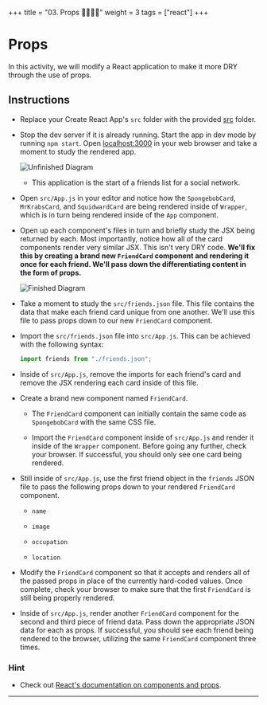 +++
title = "03. Props 👩‍🎓👨‍🎓"
weight = 3
tags = ["react"] 
+++


# Props

In this activity, we will modify a React application to make it more DRY through the use of props.

## Instructions

* Replace your Create React App's `src` folder with the provided [src](starter/src) folder.

* Stop the dev server if it is already running. Start the app in dev mode by running `npm start`. Open [localhost:3000](http://localhost:3000) in your web browser and take a moment to study the rendered app.

  ![Unfinished Diagram](images/01-Unfinished-Diagram.png)

  * This application is the start of a friends list for a social network.

* Open `src/App.js` in your editor and notice how the `SpongebobCard`, `MrKrabsCard`, and `SquidwardCard` are being rendered inside of `Wrapper`, which is in turn being rendered inside of the `App` component.

* Open up each component's files in turn and briefly study the JSX being returned by each. Most importantly, notice how all of the card components render very similar JSX. This isn't very DRY code. **We'll fix this by creating a brand new `FriendCard` component and rendering it once for each friend. We'll pass down the differentiating content in the form of props.** 

  ![Finished Diagram](images/02-Finished-Diagram.png)

* Take a moment to study the `src/friends.json` file. This file contains the data that make each friend card unique from one another. We'll use this file to pass props down to our new `FriendCard` component.

* Import the `src/friends.json` file into `src/App.js`. This can be achieved with the following syntax: 

  ```js
  import friends from "./friends.json";
  ```

* Inside of `src/App.js`, remove the imports for each friend's card and remove the JSX rendering each card inside of this file.

* Create a brand new component named `FriendCard`.

  * The `FriendCard` component can initially contain the same code as `SpongebobCard` with the same CSS file.

  * Import the `FriendCard` component inside of `src/App.js` and render it inside of the `Wrapper` component. Before going any further, check your browser. If successful, you should only see one card being rendered.

* Still inside of `src/App.js`, use the first friend object in the `friends` JSON file to pass the following props down to your rendered `FriendCard` component.

  * `name`

  * `image`

  * `occupation`

  * `location`

* Modify the `FriendCard` component so that it accepts and renders all of the passed props in place of the currently hard-coded values. Once complete, check your browser to make sure that the first `FriendCard` is still being properly rendered.

* Inside of `src/App.js`, render another `FriendCard` component for the second and third piece of friend data. Pass down the appropriate JSON data for each as props. If successful, you should see each friend being rendered to the browser, utilizing the same `FriendCard` component three times.

### Hint

* Check out [React's documentation on components and props](https://facebook.github.io/react/docs/components-and-props.html). 

---